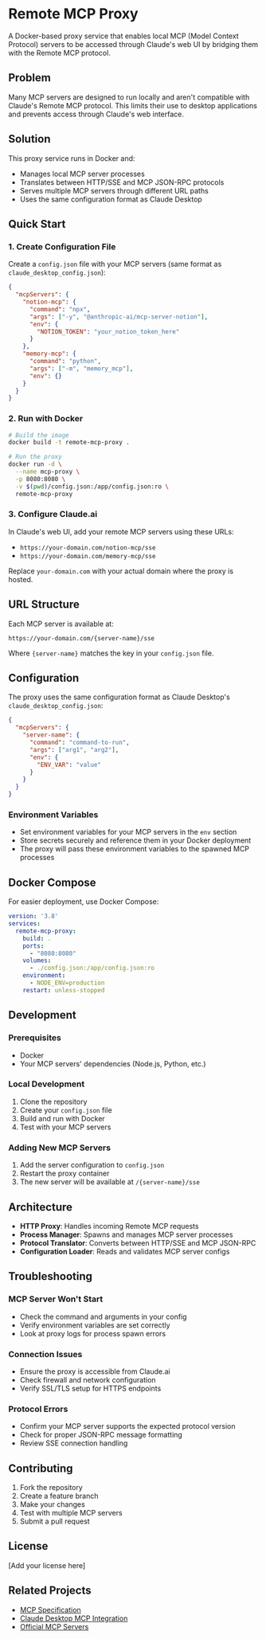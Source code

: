 # Remote MCP Proxy

A Docker-based proxy service that enables local MCP (Model Context Protocol) servers to be accessed through Claude's web UI by bridging them with the Remote MCP protocol.

## Problem

Many MCP servers are designed to run locally and aren't compatible with Claude's Remote MCP protocol. This limits their use to desktop applications and prevents access through Claude's web interface.

## Solution

This proxy service runs in Docker and:
- Manages local MCP server processes
- Translates between HTTP/SSE and MCP JSON-RPC protocols
- Serves multiple MCP servers through different URL paths
- Uses the same configuration format as Claude Desktop

## Quick Start

### 1. Create Configuration File

Create a `config.json` file with your MCP servers (same format as `claude_desktop_config.json`):

```json
{
  "mcpServers": {
    "notion-mcp": {
      "command": "npx",
      "args": ["-y", "@anthropic-ai/mcp-server-notion"],
      "env": {
        "NOTION_TOKEN": "your_notion_token_here"
      }
    },
    "memory-mcp": {
      "command": "python",
      "args": ["-m", "memory_mcp"],
      "env": {}
    }
  }
}
```

### 2. Run with Docker

```bash
# Build the image
docker build -t remote-mcp-proxy .

# Run the proxy
docker run -d \
  --name mcp-proxy \
  -p 8080:8080 \
  -v $(pwd)/config.json:/app/config.json:ro \
  remote-mcp-proxy
```

### 3. Configure Claude.ai

In Claude's web UI, add your remote MCP servers using these URLs:
- `https://your-domain.com/notion-mcp/sse`
- `https://your-domain.com/memory-mcp/sse`

Replace `your-domain.com` with your actual domain where the proxy is hosted.

## URL Structure

Each MCP server is available at:
```
https://your-domain.com/{server-name}/sse
```

Where `{server-name}` matches the key in your `config.json` file.

## Configuration

The proxy uses the same configuration format as Claude Desktop's `claude_desktop_config.json`:

```json
{
  "mcpServers": {
    "server-name": {
      "command": "command-to-run",
      "args": ["arg1", "arg2"],
      "env": {
        "ENV_VAR": "value"
      }
    }
  }
}
```

### Environment Variables

- Set environment variables for your MCP servers in the `env` section
- Store secrets securely and reference them in your Docker deployment
- The proxy will pass these environment variables to the spawned MCP processes

## Docker Compose

For easier deployment, use Docker Compose:

```yaml
version: '3.8'
services:
  remote-mcp-proxy:
    build: .
    ports:
      - "8080:8080"
    volumes:
      - ./config.json:/app/config.json:ro
    environment:
      - NODE_ENV=production
    restart: unless-stopped
```

## Development

### Prerequisites

- Docker
- Your MCP servers' dependencies (Node.js, Python, etc.)

### Local Development

1. Clone the repository
2. Create your `config.json` file
3. Build and run with Docker
4. Test with your MCP servers

### Adding New MCP Servers

1. Add the server configuration to `config.json`
2. Restart the proxy container
3. The new server will be available at `/{server-name}/sse`

## Architecture

- **HTTP Proxy**: Handles incoming Remote MCP requests
- **Process Manager**: Spawns and manages MCP server processes
- **Protocol Translator**: Converts between HTTP/SSE and MCP JSON-RPC
- **Configuration Loader**: Reads and validates MCP server configs

## Troubleshooting

### MCP Server Won't Start
- Check the command and arguments in your config
- Verify environment variables are set correctly
- Look at proxy logs for process spawn errors

### Connection Issues
- Ensure the proxy is accessible from Claude.ai
- Check firewall and network configuration
- Verify SSL/TLS setup for HTTPS endpoints

### Protocol Errors
- Confirm your MCP server supports the expected protocol version
- Check for proper JSON-RPC message formatting
- Review SSE connection handling

## Contributing

1. Fork the repository
2. Create a feature branch
3. Make your changes
4. Test with multiple MCP servers
5. Submit a pull request

## License

[Add your license here]

## Related Projects

- [MCP Specification](https://spec.modelcontextprotocol.io/)
- [Claude Desktop MCP Integration](https://support.anthropic.com/en/articles/11175166-about-custom-integrations-using-remote-mcp)
- [Official MCP Servers](https://github.com/modelcontextprotocol)